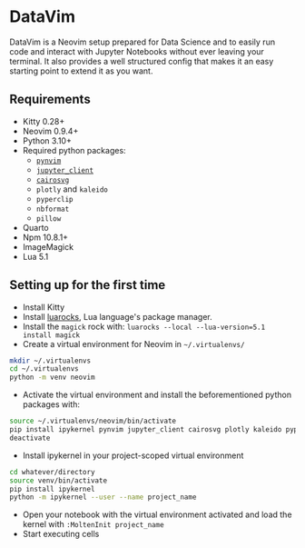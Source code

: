 # DataVim
DataVim is a Neovim setup prepared for Data Science and to easily run code and interact with Jupyter Notebooks without ever leaving your terminal. It also provides a well structured config that makes it an easy starting point to extend it as you want.

## Requirements
- Kitty 0.28+
- Neovim 0.9.4+
- Python 3.10+
- Required python packages:
    - [`pynvim`](https://github.com/neovim/pynvim)
    - [`jupyter_client`](https://github.com/jupyter/jupyter_client)
    - [`cairosvg`](https://cairosvg.org)
    - `plotly` and `kaleido`
    - `pyperclip`
    - `nbformat`
    - `pillow`
- Quarto
- Npm 10.8.1+
- ImageMagick
- Lua 5.1

## Setting up for the first time
- Install Kitty
- Install [luarocks](https://luarocks.org/#quick-start), Lua language's package manager.
- Install the `magick` rock with: `luarocks --local --lua-version=5.1 install magick`
- Create a virtual environment for Neovim in `~/.virtualenvs/`
```bash
mkdir ~/.virtualenvs
cd ~/.virtualenvs
python -m venv neovim
```
- Activate the virtual environment and install the beforementioned python packages with:
```bash
source ~/.virtualenvs/neovim/bin/activate
pip install ipykernel pynvim jupyter_client cairosvg plotly kaleido pyperclip nbformat pillow
deactivate
```
- Install ipykernel in your project-scoped virtual environment
```bash
cd whatever/directory
source venv/bin/activate
pip install ipykernel
python -m ipykernel --user --name project_name
```
- Open your notebook with the virtual environment activated and load the kernel with `:MoltenInit project_name`
- Start executing cells

